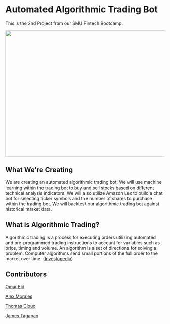 # Automated Algorithmic Trading Bot

This is the 2nd Project from our SMU Fintech Bootcamp.

  <p align="center">
  <img 
    width="800"
    height="400"
    src="https://i.postimg.cc/BQHD8T2c/algorithmic-trading-bot.jpg)](https://postimg.cc/BXZtk1YX"
  >
</p>

## What We're Creating
We are creating an automated algorithmic trading bot. We will use machine learning within the trading bot to buy and sell stocks based on different technical analysis indicators. We will also utilize Amazon Lex to build a chat bot for selecting ticker symbols and the number of shares to purchase within the trading bot. We will backtest our algorithmic trading bot against historical market data.

## What is Algorithmic Trading?
Algorithmic trading is a process for executing orders utilizing automated and pre-programmed trading instructions to account for variables such as price, timing and volume. An algorithm is a set of directions for solving a problem. Computer algorithms send small portions of the full order to the market over time. ([Investopedia](https://www.investopedia.com/terms/a/algorithmictrading.asp#:~:text=Algorithmic%20trading%20is%20a%20process,to%20the%20market%20over%20time.))

## Contributors
[Omar Eid](https://github.com/ORE93)

[Alex Morales](https://github.com/Amora987)

[Thomas Cloud](https://github.com/beowulf888)

[James Tagapan](https://github.com/trekj)
